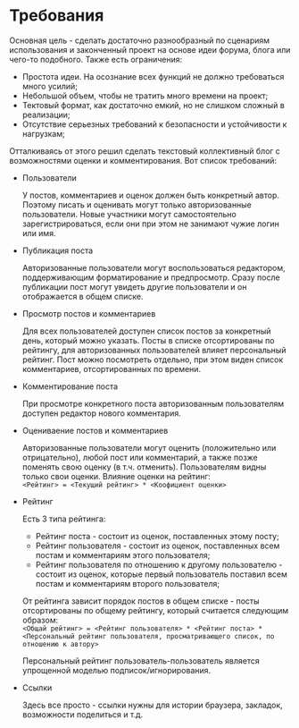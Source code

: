 # Требования

Основная цель - сделать достаточно разнообразный по сценариям использования и законченный проект на основе идеи форума, блога или чего-то подобного. Также есть ограничения:

* Простота идеи. На осознание всех функций не должно требоваться много усилий;
* Небольшой объем, чтобы не тратить много времени на проект;
* Тектовый формат, как достаточно емкий, но не слишком сложный в реализации;
* Отсутствие серьезных требований к безопасности и устойчивости к нагрузкам;

Отталкиваясь от этого решил сделать текстовый коллективный блог с возможностями оценки и комментирования. Вот список требований:

* Пользователи

    У постов, комментариев и оценок должен быть конкретный автор. Поэтому писать и оценивать могут только авторизованные пользователи. Новые участники могут самостоятельно зарегистрироваться, если они при этом не занимают чужие логин или имя.

* Публикация поста

    Авторизованные пользователи могут воспользоваться редактором, поддерживающим форматирование и предпросмотр. Сразу после публикации пост могут увидеть другие пользователи и он отображается в общем списке.

* Просмотр постов и комментариев

    Для всех пользователей доступен список постов за конкретный день, который можно указать. Посты в списке отсортированы по рейтингу, для авторизованных пользователей влияет персональный рейтинг. Пост можно посмотреть отдельно, при этом виден список комментариев, отсортированных по времени.

* Комментирование поста

    При просмотре конкретного поста авторизованным пользователям доступен редактор нового комментария.

* Оцениваение постов и комментариев

    Авторизованные пользователи могут оценить (положительно или отрицательно), любой пост или комментарий, а также позже поменять свою оценку (в т.ч. отменить). Пользователям видны только свои оценки. Влияние оценки на рейтинг:  
    `<Рейтинг> = <Текущий рейтинг> * <Коофициент оценки>`

* Рейтинг

    Есть 3 типа рейтинга:

    * Рейтинг поста - состоит из оценок, поставленных этому посту;
    * Рейтинг пользователя - состоит из оценок, поставленных всем постам и комментариям этого пользователя;
    * Рейтинг пользователя по отношению к другому пользователю - состоит из оценок, которые первый пользователь поставил всем постам и комментариям второго пользователя;

    От рейтинга зависит порядок постов в общем списке - посты отсортированы по общему рейтингу, который считается следующим образом:  
    `<Общай рейтинг> = <Рейтинг пользователя> * <Рейтинг поста> * <Персональный рейтинг пользователя, просматривающего список, по отношению к автору>`

    Персональный рейтинг пользователь-пользователь является упрощенной моделью подписок/игнорирования.

* Ссылки

    Здесь все просто - ссылки нужны для истории браузера, закладок, возможности поделиться и т.д.

